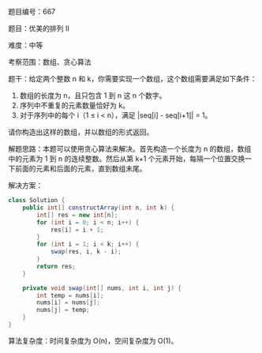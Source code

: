 题目编号：667

题目：优美的排列 II

难度：中等

考察范围：数组、贪心算法

题干：给定两个整数 n 和 k，你需要实现一个数组，这个数组需要满足如下条件：

1. 数组的长度为 n，且只包含 1 到 n 这 n 个数字。
2. 序列中不重复的元素数量恰好为 k。
3. 对于序列中的每个 i（1 ≤ i < n），满足 |seq[i] - seq[i+1]| = 1。

请你构造出这样的数组，并以数组的形式返回。

解题思路：本题可以使用贪心算法来解决。首先构造一个长度为 n 的数组，数组中的元素为 1 到 n 的连续整数。然后从第 k+1 个元素开始，每隔一个位置交换一下前面的元素和后面的元素，直到数组末尾。

解决方案：

```java
class Solution {
    public int[] constructArray(int n, int k) {
        int[] res = new int[n];
        for (int i = 0; i < n; i++) {
            res[i] = i + 1;
        }
        for (int i = 1; i < k; i++) {
            swap(res, i, k - i);
        }
        return res;
    }

    private void swap(int[] nums, int i, int j) {
        int temp = nums[i];
        nums[i] = nums[j];
        nums[j] = temp;
    }
}
```

算法复杂度：时间复杂度为 O(n)，空间复杂度为 O(1)。